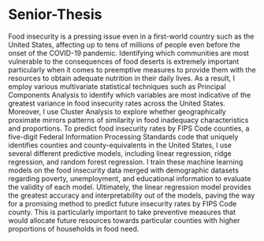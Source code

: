 # Senior-Thesis

Food insecurity is a pressing issue even in a first-world country such as the United States, affecting up to tens of millions of people even before the onset of the COVID-19 pandemic. Identifying which communities are most vulnerable to the consequences of food deserts is extremely important particularly when it comes to preemptive measures to provide them with the resources to obtain adequate nutrition in their daily lives. As a result, I employ various multivariate statistical techniques such as Principal Components Analysis to identify which variables are most indicative of the greatest variance in food insecurity rates across the United States. Moreover, I use Cluster Analysis to explore whether geographically proximate mirrors patterns of similarity in food inadequacy characteristics and proportions. To predict food insecurity rates by FIPS Code counties, a five-digit Federal Information Processing Standards code that uniquely identifies counties and county-equivalents in the United States, I use several different predictive models, including linear regression, ridge regression, and random forest regression. I train these machine learning models on the food insecurity data merged with demographic datasets regarding poverty, unemployment, and educational information to evaluate the validity of each model. Ultimately, the linear regression model provides the greatest accuracy and interpretability out of the models, paving the way for a promising method to predict future insecurity rates by FIPS Code county. This is particularly important to take preventive measures that would allocate future resources towards particular counties with higher proportions of households in food need.
